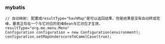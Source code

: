 ### mybatis
    
    // 自动映射: 配置成resultType="hashMap"是可以返回结果，但是结果是没有自动转成驼峰，要真正存在一个与它对应的驼峰Bean与它对应才生效，resultType="org.me.menu.Menu"
    Configuration configuration = new Configuration(environment);
    configuration.setMapUnderscoreToCamelCase(true);